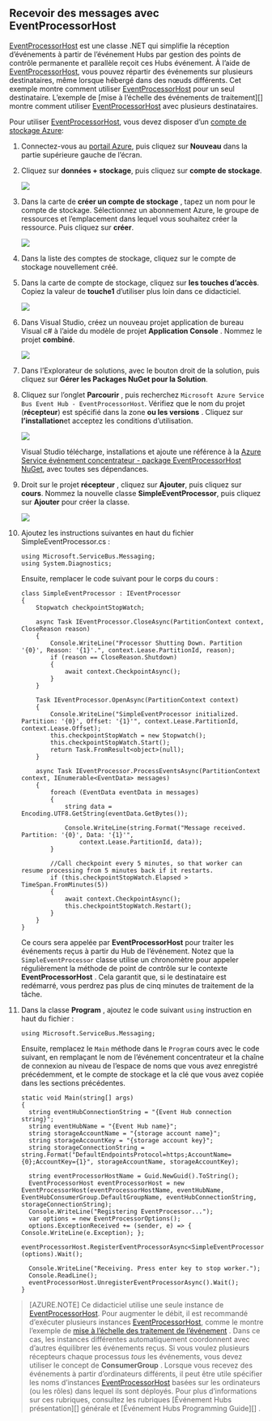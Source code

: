 ## <a name="receive-messages-with-eventprocessorhost"></a>Recevoir des messages avec EventProcessorHost

[EventProcessorHost][] est une classe .NET qui simplifie la réception d’événements à partir de l’événement Hubs par gestion des points de contrôle permanente et parallèle reçoit ces Hubs événement. À l’aide de [EventProcessorHost][], vous pouvez répartir des événements sur plusieurs destinataires, même lorsque hébergé dans des nœuds différents. Cet exemple montre comment utiliser [EventProcessorHost][] pour un seul destinataire. L’exemple de [mise à l’échelle des événements de traitement][] montre comment utiliser [EventProcessorHost][] avec plusieurs destinataires.

Pour utiliser [EventProcessorHost][], vous devez disposer d’un [compte de stockage Azure][]:

1. Connectez-vous au [portail Azure][], puis cliquez sur **Nouveau** dans la partie supérieure gauche de l’écran.

2. Cliquez sur **données + stockage**, puis cliquez sur **compte de stockage**.

    ![](./media/service-bus-event-hubs-getstarted-receive-ephcs/create-storage1.png)

3. Dans la carte de **créer un compte de stockage** , tapez un nom pour le compte de stockage. Sélectionnez un abonnement Azure, le groupe de ressources et l’emplacement dans lequel vous souhaitez créer la ressource. Puis cliquez sur **créer**.

    ![](./media/service-bus-event-hubs-getstarted-receive-ephcs/create-storage2.png)

4. Dans la liste des comptes de stockage, cliquez sur le compte de stockage nouvellement créé.

5. Dans la carte de compte de stockage, cliquez sur **les touches d’accès**. Copiez la valeur de **touche1** d’utiliser plus loin dans ce didacticiel.

    ![](./media/service-bus-event-hubs-getstarted-receive-ephcs/create-storage3.png)

4. Dans Visual Studio, créez un nouveau projet application de bureau Visual c# à l’aide du modèle de projet **Application Console** . Nommez le projet **combiné**.

    ![](./media/service-bus-event-hubs-getstarted-receive-ephcs/create-receiver-csharp1.png)

5. Dans l’Explorateur de solutions, avec le bouton droit de la solution, puis cliquez sur **Gérer les Packages NuGet pour la Solution**.

6. Cliquez sur l’onglet **Parcourir** , puis recherchez `Microsoft Azure Service Bus Event Hub - EventProcessorHost`. Vérifiez que le nom du projet (**récepteur**) est spécifié dans la zone **ou les versions** . Cliquez sur **l’installation**et acceptez les conditions d’utilisation.

    ![](./media/service-bus-event-hubs-getstarted-receive-ephcs/create-eph-csharp1.png)

    Visual Studio télécharge, installations et ajoute une référence à la [Azure Service événement concentrateur - package EventProcessorHost NuGet](https://www.nuget.org/packages/Microsoft.Azure.ServiceBus.EventProcessorHost), avec toutes ses dépendances.

7. Droit sur le projet **récepteur** , cliquez sur **Ajouter**, puis cliquez sur **cours**. Nommez la nouvelle classe **SimpleEventProcessor**, puis cliquez sur **Ajouter** pour créer la classe.

    ![](./media/service-bus-event-hubs-getstarted-receive-ephcs/create-receiver-csharp2.png)

8. Ajoutez les instructions suivantes en haut du fichier SimpleEventProcessor.cs :

    ```
    using Microsoft.ServiceBus.Messaging;
    using System.Diagnostics;
    ```

    Ensuite, remplacer le code suivant pour le corps du cours :

    ```
    class SimpleEventProcessor : IEventProcessor
    {
        Stopwatch checkpointStopWatch;

        async Task IEventProcessor.CloseAsync(PartitionContext context, CloseReason reason)
        {
            Console.WriteLine("Processor Shutting Down. Partition '{0}', Reason: '{1}'.", context.Lease.PartitionId, reason);
            if (reason == CloseReason.Shutdown)
            {
                await context.CheckpointAsync();
            }
        }

        Task IEventProcessor.OpenAsync(PartitionContext context)
        {
            Console.WriteLine("SimpleEventProcessor initialized.  Partition: '{0}', Offset: '{1}'", context.Lease.PartitionId, context.Lease.Offset);
            this.checkpointStopWatch = new Stopwatch();
            this.checkpointStopWatch.Start();
            return Task.FromResult<object>(null);
        }

        async Task IEventProcessor.ProcessEventsAsync(PartitionContext context, IEnumerable<EventData> messages)
        {
            foreach (EventData eventData in messages)
            {
                string data = Encoding.UTF8.GetString(eventData.GetBytes());

                Console.WriteLine(string.Format("Message received.  Partition: '{0}', Data: '{1}'",
                    context.Lease.PartitionId, data));
            }

            //Call checkpoint every 5 minutes, so that worker can resume processing from 5 minutes back if it restarts.
            if (this.checkpointStopWatch.Elapsed > TimeSpan.FromMinutes(5))
            {
                await context.CheckpointAsync();
                this.checkpointStopWatch.Restart();
            }
        }
    }
    ```

    Ce cours sera appelée par **EventProcessorHost** pour traiter les événements reçus à partir du Hub de l’événement. Notez que la `SimpleEventProcessor` classe utilise un chronomètre pour appeler régulièrement la méthode de point de contrôle sur le contexte **EventProcessorHost** . Cela garantit que, si le destinataire est redémarré, vous perdrez pas plus de cinq minutes de traitement de la tâche.

9. Dans la classe **Program** , ajoutez le code suivant `using` instruction en haut du fichier :

    ```
    using Microsoft.ServiceBus.Messaging;
    ```

    Ensuite, remplacez le `Main` méthode dans le `Program` cours avec le code suivant, en remplaçant le nom de l’événement concentrateur et la chaîne de connexion au niveau de l’espace de noms que vous avez enregistré précédemment, et le compte de stockage et la clé que vous avez copiée dans les sections précédentes. 

    ```
    static void Main(string[] args)
    {
      string eventHubConnectionString = "{Event Hub connection string}";
      string eventHubName = "{Event Hub name}";
      string storageAccountName = "{storage account name}";
      string storageAccountKey = "{storage account key}";
      string storageConnectionString = string.Format("DefaultEndpointsProtocol=https;AccountName={0};AccountKey={1}", storageAccountName, storageAccountKey);

      string eventProcessorHostName = Guid.NewGuid().ToString();
      EventProcessorHost eventProcessorHost = new EventProcessorHost(eventProcessorHostName, eventHubName, EventHubConsumerGroup.DefaultGroupName, eventHubConnectionString, storageConnectionString);
      Console.WriteLine("Registering EventProcessor...");
      var options = new EventProcessorOptions();
      options.ExceptionReceived += (sender, e) => { Console.WriteLine(e.Exception); };
      eventProcessorHost.RegisterEventProcessorAsync<SimpleEventProcessor>(options).Wait();

      Console.WriteLine("Receiving. Press enter key to stop worker.");
      Console.ReadLine();
      eventProcessorHost.UnregisterEventProcessorAsync().Wait();
    }
    ```

> [AZURE.NOTE] Ce didacticiel utilise une seule instance de [EventProcessorHost][]. Pour augmenter le débit, il est recommandé d’exécuter plusieurs instances [EventProcessorHost][], comme le montre l’exemple de [mise à l’échelle des traitement de l’événement][] . Dans ce cas, les instances différentes automatiquement coordonnent avec d’autres équilibrer les événements reçus. Si vous voulez plusieurs récepteurs chaque processus *tous* les événements, vous devez utiliser le concept de **ConsumerGroup** . Lorsque vous recevez des événements à partir d’ordinateurs différents, il peut être utile spécifier les noms d’instances [EventProcessorHost][] basées sur les ordinateurs (ou les rôles) dans lequel ils sont déployés. Pour plus d’informations sur ces rubriques, consultez les rubriques [Événement Hubs présentation][] générale et [Événement Hubs Programming Guide][] .

<!-- Links -->
[Vue d’ensemble des Hubs événement]: ../articles/event-hubs/event-hubs-overview.md
[Événement Hubs Guide de programmation]: ../articles/event-hubs/event-hubs-programming-guide.md
[Mise à l’échelle des traitement de l’événement]: https://code.msdn.microsoft.com/Service-Bus-Event-Hub-45f43fc3
[Compte de stockage Azure]: ../articles/storage/storage-create-storage-account.md
[EventProcessorHost]: http://msdn.microsoft.com/library/azure/microsoft.servicebus.messaging.eventprocessorhost(v=azure.95).aspx
[Portail Azure]: https://portal.azure.com